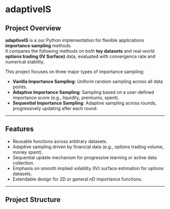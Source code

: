 # adaptiveIS

## Project Overview

**adaptiveIS** is a our Python implementation for flexible applications **importance sampling** methods.  
It compares the following methods on both **toy datasets** and real-world **options trading (IV Surface)** data, evaluated with convergence rate and numerical stability.

This project focuses on three major types of importance sampling:
- **Vanilla Importance Sampling**: Uniform random sampling across all data points.
- **Adaptive Importance Sampling**: Sampling based on a user-defined importance score (e.g., liquidity, premiums, spent).
- **Sequential Importance Sampling**: Adaptive sampling across rounds, progressively updating after each round.


---

## Features

- Reusable functions across arbitrary datasets.
- Adaptive sampling driven by financial data (e.g., options trading volume, money spent).
- Sequential update mechanism for progressive learning or active data collection.
- Emphasis on smooth implied volatility (IV) surface estimation for options datasets.
- Extendable design for 2D or general nD importance functions.

---

## Project Structure

                
